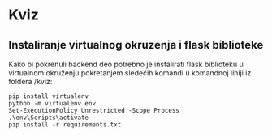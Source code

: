 ﻿# Kviz
 
## Instaliranje virtualnog okruzenja i flask biblioteke
Kako bi pokrenuli backend deo potrebno je instalirati flask biblioteku u virtualnom okruženju pokretanjem sledećih komandi u komandnoj liniji iz foldera /kviz:<br>
```
pip install virtualenv
python -m virtualenv env
Set-ExecutionPolicy Unrestricted -Scope Process
.\env\Scripts\activate
pip install -r requirements.txt
```
